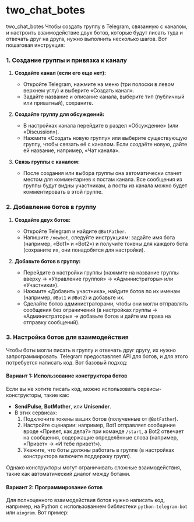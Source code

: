 # two_chat_botes
two_chat_botes
Чтобы создать группу в Telegram, связанную с каналом, и настроить взаимодействие двух ботов, которые будут писать туда и отвечать друг на друга, нужно выполнить несколько шагов. Вот пошаговая инструкция:

### 1. Создание группы и привязка к каналу
1. **Создайте канал (если его еще нет):**
   - Откройте Telegram, нажмите на меню (три полоски в левом верхнем углу) и выберите «Создать канал».
   - Задайте название и описание канала, выберите тип (публичный или приватный), сохраните.

2. **Создайте группу для обсуждений:**
   - В настройках канала перейдите в раздел «Обсуждение» (или «Discussion»).
   - Нажмите «Создать новую группу» или выберите существующую группу, чтобы связать её с каналом. Если создаёте новую, дайте ей название, например, «Чат канала».

3. **Связь группы с каналом:**
   - После создания или выбора группы она автоматически станет местом для комментариев к постам канала. Все сообщения из группы будут видны участникам, а посты из канала можно будет комментировать в этой группе.

### 2. Добавление ботов в группу
1. **Создайте двух ботов:**
   - Откройте Telegram и найдите `@BotFather`.
   - Напишите `/newbot`, следуйте инструкциям: задайте имя бота (например, «Bot1» и «Bot2») и получите токены для каждого бота (сохраните их, они понадобятся для настройки).

2. **Добавьте ботов в группу:**
   - Перейдите в настройки группы (нажмите на название группы вверху → «Управление группой» → «Администраторы» или «Участники»).
   - Нажмите «Добавить участника», найдите ботов по их именам (например, `@Bot1` и `@Bot2`) и добавьте их.
   - Сделайте ботов администраторами, чтобы они могли отправлять сообщения без ограничений (в настройках группы → «Администраторы» → добавьте ботов и дайте им права на отправку сообщений).

### 3. Настройка ботов для взаимодействия
Чтобы боты могли писать в группу и отвечать друг другу, их нужно запрограммировать. Telegram предоставляет API для ботов, и для этого потребуется написать код. Вот базовый подход:

#### Вариант 1: Использование конструктора ботов
Если вы не хотите писать код, можно использовать сервисы-конструкторы, такие как:
- **SendPulse**, **BotMother**, или **Unisender**.
- В этих сервисах:
  1. Подключите токены ваших ботов (полученные от `@BotFather`).
  2. Настройте сценарии: например, Bot1 отправляет сообщение вроде «Привет, как дела?» при команде `/start`, а Bot2 отвечает на сообщения, содержащие определённые слова (например, «Привет» → «И тебе привет!»).
  3. Укажите, что боты должны работать в группе (в настройках конструктора включите поддержку групп).

Однако конструкторы могут ограничивать сложные взаимодействия, такие как автоматический диалог между ботами.

#### Вариант 2: Программирование ботов
Для полноценного взаимодействия ботов нужно написать код, например, на Python с использованием библиотеки `python-telegram-bot` или `aiogram`. Вот пример:

